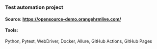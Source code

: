 ### Test automation project
#### Source: https://opensource-demo.orangehrmlive.com/
#### Tools:
Python, Pytest, WebDriver, Docker, Allure, GitHub Actions, GitHub Pages
